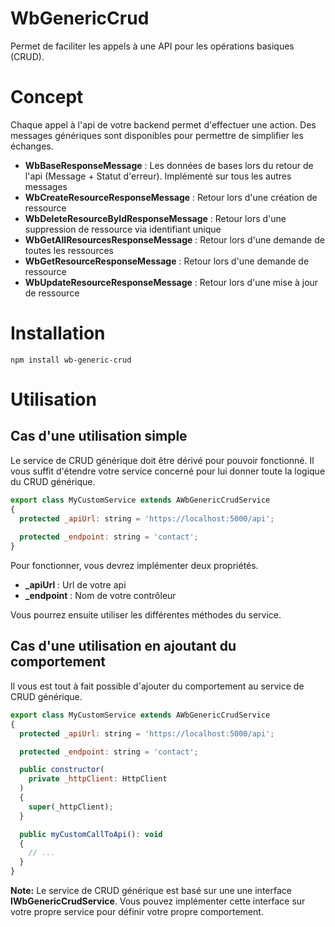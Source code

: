 # WbGenericCrud

Permet de faciliter les appels à une API pour les opérations basiques (CRUD).

# Concept

Chaque appel à l'api de votre backend permet d'effectuer une action. Des messages génériques sont disponibles pour 
permettre de simplifier les échanges.

- **WbBaseResponseMessage** : Les données de bases lors du retour de l'api (Message + Statut d'erreur). Implémenté sur tous les autres messages
- **WbCreateResourceResponseMessage** : Retour lors d'une création de ressource
- **WbDeleteResourceByIdResponseMessage** : Retour lors d'une suppression de ressource via identifiant unique
- **WbGetAllResourcesResponseMessage** : Retour lors d'une demande de toutes les ressources
- **WbGetResourceResponseMessage** : Retour lors d'une demande de ressource
- **WbUpdateResourceResponseMessage** : Retour lors d'une mise à jour de ressource

# Installation

```shell
npm install wb-generic-crud
```

# Utilisation

## Cas d'une utilisation simple

Le service de CRUD générique doit être dérivé pour pouvoir fonctionné. Il vous suffit d'étendre votre service concerné pour 
lui donner toute la logique du CRUD générique.

```javascript
export class MyCustomService extends AWbGenericCrudService
{
  protected _apiUrl: string = 'https://localhost:5000/api';
  
  protected _endpoint: string = 'contact';
}
```

Pour fonctionner, vous devrez implémenter deux propriétés.

- **_apiUrl** : Url de votre api
- **_endpoint** : Nom de votre contrôleur 

Vous pourrez ensuite utiliser les différentes méthodes du service.

## Cas d'une utilisation en ajoutant du comportement

Il vous est tout à fait possible d'ajouter du comportement au service de CRUD générique.

```javascript
export class MyCustomService extends AWbGenericCrudService
{
  protected _apiUrl: string = 'https://localhost:5000/api';

  protected _endpoint: string = 'contact';

  public constructor(
    private _httpClient: HttpClient
  )
  {
    super(_httpClient);
  }

  public myCustomCallToApi(): void
  {
    // ...
  }
}
```
**Note:**
Le service de CRUD générique est basé sur une une interface **IWbGenericCrudService**. Vous pouvez implémenter cette 
interface sur votre propre service pour définir votre propre comportement.
